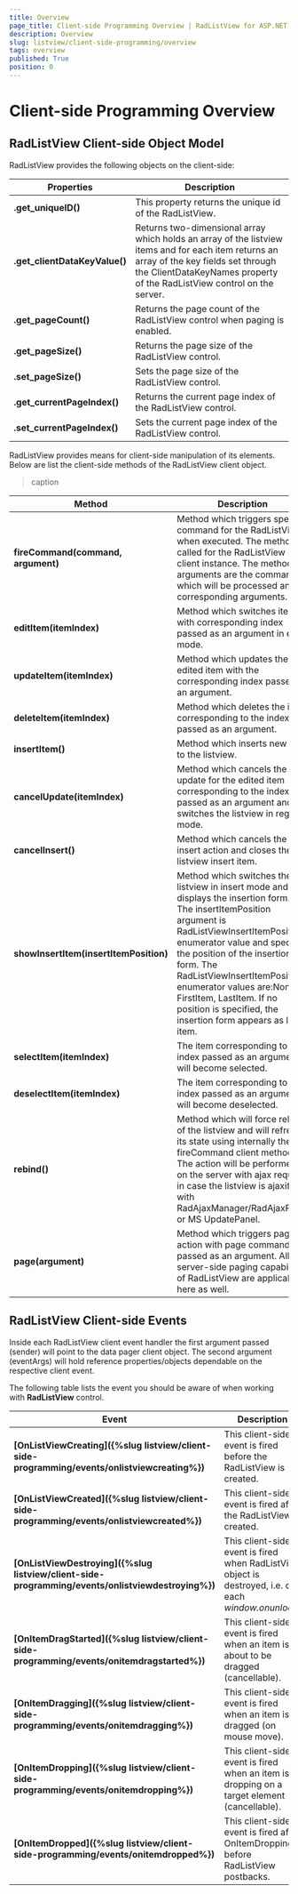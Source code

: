 ```yaml
---
title: Overview
page_title: Client-side Programming Overview | RadListView for ASP.NET AJAX Documentation
description: Overview
slug: listview/client-side-programming/overview
tags: overview
published: True
position: 0
---
```


# Client-side Programming Overview



## RadListView Client-side Object Model

RadListView provides the following objects on the client-side:


|  **Properties**  |  **Description**  |
| ------ | ------ |
| **.get_uniqueID()** |This property returns the unique id of the RadListView.|
| **.get_clientDataKeyValue()** |Returns two-dimensional array which holds an array of the listview items and for each item returns an array of the key fields set through the ClientDataKeyNames property of the RadListView control on the server.|
| **.get_pageCount()** |Returns the page count of the RadListView control when paging is enabled.|
| **.get_pageSize()** |Returns the page size of the RadListView control.|
| **.set_pageSize()** |Sets the page size of the RadListView control.|
| **.get_currentPageIndex()** |Returns the current page index of the RadListView control.|
| **.set_currentPageIndex()** |Sets the current page index of the RadListView control.|

RadListView provides means for client-side manipulation of its elements. Below are list the client-side methods of the RadListView client object.


>caption  

|  **Method**  |  **Description**  |
| ------ | ------ |
| **fireCommand(command, argument)** |Method which triggers specific command for the RadListView when executed. The method is called for the RadListView client instance. The method arguments are the command which will be processed and its corresponding arguments.|
| **editItem(itemIndex)** |Method which switches item with corresponding index passed as an argument in edit mode.|
| **updateItem(itemIndex)** |Method which updates the edited item with the corresponding index passed as an argument.|
| **deleteItem(itemIndex)** |Method which deletes the item corresponding to the index passed as an argument.|
| **insertItem()** |Method which inserts new item to the listview.|
| **cancelUpdate(itemIndex)** |Method which cancels the update for the edited item corresponding to the index passed as an argument and switches the listview in regular mode.|
| **cancelInsert()** |Method which cancels the insert action and closes the listview insert item.|
| **showInsertItem(insertItemPosition)** |Method which switches the listview in insert mode and displays the insertion form. The insertItemPosition argument is RadListViewInsertItemPosition enumerator value and specifies the position of the insertion form. The RadListViewInsertItemPosition enumerator values are:None, FirstItem, LastItem. If no position is specified, the insertion form appears as last item.|
| **selectItem(itemIndex)** |The item corresponding to the index passed as an argument will become selected.|
| **deselectItem(itemIndex)** |The item corresponding to the index passed as an argument will become deselected.|
| **rebind()** |Method which will force rebind of the listview and will refresh its state using internally the fireCommand client method. The action will be performed on the server with ajax request in case the listview is ajaxified with RadAjaxManager/RadAjaxPanel or MS UpdatePanel.|
| **page(argument)** |Method which triggers paging action with page command passed as an argument. All server-side paging capabilities of RadListView are applicable here as well.|

## RadListView Client-side Events

Inside each RadListView client event handler the first argument passed (sender) will point to the data pager client object. The second argument (eventArgs) will hold reference properties/objects dependable on the respective client event.

The following table lists the event you should be aware of when working with **RadListView** control.




|  **Event**  |  **Description**  |
| ------ | ------ |
| **[OnListViewCreating]({%slug listview/client-side-programming/events/onlistviewcreating%})** |This client-side event is fired before the RadListView is created.|
| **[OnListViewCreated]({%slug listview/client-side-programming/events/onlistviewcreated%})** |This client-side event is fired after the RadListView is created.|
| **[OnListViewDestroying]({%slug listview/client-side-programming/events/onlistviewdestroying%})** |This client-side event is fired when RadListView object is destroyed, i.e. on each <em>window.onunload</em>.|
| **[OnItemDragStarted]({%slug listview/client-side-programming/events/onitemdragstarted%})** |This client-side event is fired when an item is about to be dragged (cancellable).|
| **[OnItemDragging]({%slug listview/client-side-programming/events/onitemdragging%})** |This client-side event is fired when an item is dragged (on mouse move).|
| **[OnItemDropping]({%slug listview/client-side-programming/events/onitemdropping%})** |This client-side event is fired when an item is dropping on a target element (cancellable).|
| **[OnItemDropped]({%slug listview/client-side-programming/events/onitemdropped%})** |This client-side event is fired after OnItemDropping, before RadListView postbacks.|
